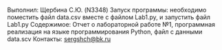 Выполнил: Щербина С.Ю. (N3348)
Запуск программы: необходимо поместить файл data.csv вместе с файлом Lab1.py, и запустить файл Lab1.py
Содержимое: Отчет о лабораторной работе №1, программная реализация на языке программирования Python, файл с данными data.scv
Контакты: sergshch@bk.ru
